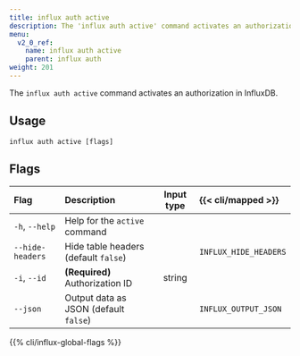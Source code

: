 ```yaml
---
title: influx auth active
description: The 'influx auth active' command activates an authorization.
menu:
  v2_0_ref:
    name: influx auth active
    parent: influx auth
weight: 201
---
```


The `influx auth active` command activates an authorization in InfluxDB.

## Usage
```
influx auth active [flags]
```

## Flags
| Flag             | Description                           | Input type | {{< cli/mapped >}}    |
|:----             |:-----------                           |:----------:|:------------------    |
| `-h`, `--help`   | Help for the `active` command         |            |                       |
| `--hide-headers` | Hide table headers (default `false`)  |            | `INFLUX_HIDE_HEADERS` |
| `-i`, `--id`     | **(Required)** Authorization ID       | string     |                       |
| `--json`         | Output data as JSON (default `false`) |            | `INFLUX_OUTPUT_JSON`  |

{{% cli/influx-global-flags %}}
